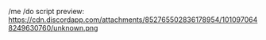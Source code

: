 /me /do script preview: https://cdn.discordapp.com/attachments/852765502836178954/1010970648249630760/unknown.png
